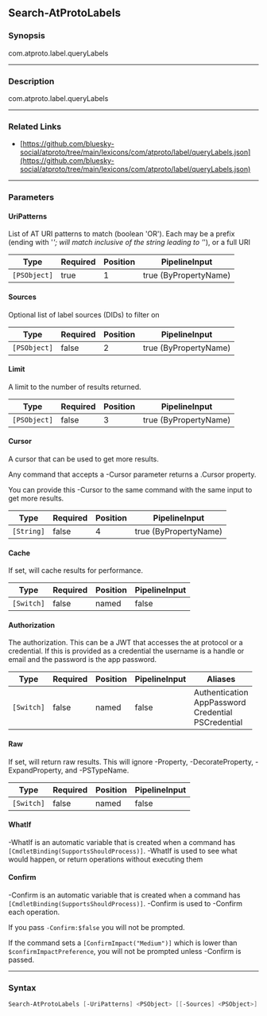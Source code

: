 Search-AtProtoLabels
--------------------




### Synopsis
com.atproto.label.queryLabels



---


### Description

com.atproto.label.queryLabels



---


### Related Links
* [https://github.com/bluesky-social/atproto/tree/main/lexicons/com/atproto/label/queryLabels.json](https://github.com/bluesky-social/atproto/tree/main/lexicons/com/atproto/label/queryLabels.json)





---


### Parameters
#### **UriPatterns**

List of AT URI patterns to match (boolean 'OR'). Each may be a prefix (ending with '*'; will match inclusive of the string leading to '*'), or a full URI






|Type        |Required|Position|PipelineInput        |
|------------|--------|--------|---------------------|
|`[PSObject]`|true    |1       |true (ByPropertyName)|



#### **Sources**

Optional list of label sources (DIDs) to filter on






|Type        |Required|Position|PipelineInput        |
|------------|--------|--------|---------------------|
|`[PSObject]`|false   |2       |true (ByPropertyName)|



#### **Limit**

A limit to the number of results returned.






|Type        |Required|Position|PipelineInput        |
|------------|--------|--------|---------------------|
|`[PSObject]`|false   |3       |true (ByPropertyName)|



#### **Cursor**

A cursor that can be used to get more results.

Any command that accepts a -Cursor parameter returns a .Cursor property.

You can provide this -Cursor to the same command with the same input to get more results.






|Type      |Required|Position|PipelineInput        |
|----------|--------|--------|---------------------|
|`[String]`|false   |4       |true (ByPropertyName)|



#### **Cache**

If set, will cache results for performance.






|Type      |Required|Position|PipelineInput|
|----------|--------|--------|-------------|
|`[Switch]`|false   |named   |false        |



#### **Authorization**

The authorization. This can be a JWT that accesses the at protocol or a credential. If this is provided as a credential the username is a handle or email and the password is the app password.






|Type      |Required|Position|PipelineInput|Aliases                                                       |
|----------|--------|--------|-------------|--------------------------------------------------------------|
|`[Switch]`|false   |named   |false        |Authentication<br/>AppPassword<br/>Credential<br/>PSCredential|



#### **Raw**

If set, will return raw results. This will ignore -Property, -DecorateProperty, -ExpandProperty, and -PSTypeName.






|Type      |Required|Position|PipelineInput|
|----------|--------|--------|-------------|
|`[Switch]`|false   |named   |false        |



#### **WhatIf**
-WhatIf is an automatic variable that is created when a command has ```[CmdletBinding(SupportsShouldProcess)]```.
-WhatIf is used to see what would happen, or return operations without executing them
#### **Confirm**
-Confirm is an automatic variable that is created when a command has ```[CmdletBinding(SupportsShouldProcess)]```.
-Confirm is used to -Confirm each operation.

If you pass ```-Confirm:$false``` you will not be prompted.


If the command sets a ```[ConfirmImpact("Medium")]``` which is lower than ```$confirmImpactPreference```, you will not be prompted unless -Confirm is passed.



---


### Syntax
```PowerShell
Search-AtProtoLabels [-UriPatterns] <PSObject> [[-Sources] <PSObject>] [[-Limit] <PSObject>] [[-Cursor] <String>] [-Cache] [-Authorization] [-Raw] [-WhatIf] [-Confirm] [<CommonParameters>]
```
